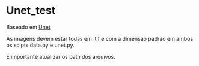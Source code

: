 # Unet_test

Baseado em [Unet](https://github.com/zhixuhao/unet)


As imagens devem estar todas em .tif e com a dimensão padrão em ambos os scipts data.py e unet.py.

É importante atualizar os path dos arquivos.
